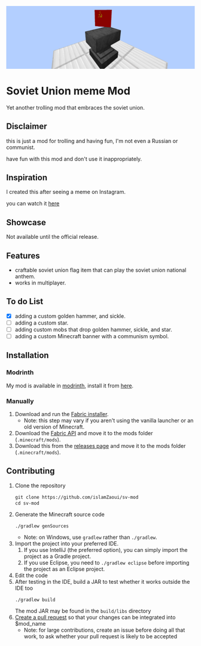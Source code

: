 ![banner](./readme-banner.webp)

# Soviet Union meme Mod

Yet another trolling mod that embraces the soviet union.

## Disclaimer

this is just a mod for trolling and having fun, I'm not even a Russian or communist.

have fun with this mod and don't use it inappropriately.

## Inspiration

I created this after seeing a meme on Instagram.

you can watch it [here](https://www.instagram.com/p/C4x2NgqMQeB/)

## Showcase

Not available until the official release.

## Features

- craftable soviet union flag item that can play the soviet union national anthem.
- works in multiplayer.

## To do List

- [X] adding a custom golden hammer, and sickle.
- [ ] adding a custom star.
- [ ] adding custom mobs that drop golden hammer, sickle, and star.
- [ ] adding a custom Minecraft banner with a communism symbol.

## Installation

### Modrinth

My mod is available in [modrinth](https://modrinth.com/), install it
from [here](https://modrinth.com/mod/soviet-union-meme-mod).

### Manually

1. Download and run the [Fabric installer](https://fabricmc.net/use).
    - Note: this step may vary if you aren't using the vanilla launcher
      or an old version of Minecraft.
1. Download the [Fabric API](https://modrinth.com/mod/fabric-api)
   and move it to the mods folder (`.minecraft/mods`).
1. Download this from the [releases page](https://github.com/islamZaoui/sv-mod/releases)
   and move it to the mods folder (`.minecraft/mods`).

## Contributing

1. Clone the repository
   ```
   git clone https://github.com/islamZaoui/sv-mod
   cd sv-mod
   ```
1. Generate the Minecraft source code
   ```
   ./gradlew genSources
   ```
    - Note: on Windows, use `gradlew` rather than `./gradlew`.
1. Import the project into your preferred IDE.
    1. If you use IntelliJ (the preferred option), you can simply import the project as a Gradle project.
    1. If you use Eclipse, you need to `./gradlew eclipse` before importing the project as an Eclipse project.
1. Edit the code
1. After testing in the IDE, build a JAR to test whether it works outside the IDE too
   ```
   ./gradlew build
   ```
   The mod JAR may be found in the `build/libs` directory
1. [Create a pull request](https://help.github.com/en/articles/creating-a-pull-request)
   so that your changes can be integrated into $mod_name
    - Note: for large contributions, create an issue before doing all that
      work, to ask whether your pull request is likely to be accepted
